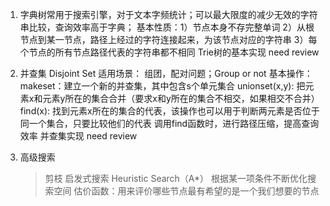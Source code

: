 1. 字典树常用于搜索引擎，对于文本字频统计；可以最大限度的减少无效的字符串比较，查询效率高于字典；
    基本性质：1）节点本身不存完整单词
                      2）从根节点到某一节点，路径上经过的字符连接起来，为该节点对应的字符串
                      3）每个节点的所有节点路径代表的字符串都不相同
  Trie树的基本实现 need review
  
2. 并查集 Disjoint Set
   适用场景： 组团，配对问题；Group or not
   基本操作：makeset：建立一个新的并查集，其中包含s个单元集合
                     unionset(x,y): 把元素x和元素y所在的集合合并（要求x和y所在的集合不相交，如果相交不合并）
                     find(x): 找到元素x所在的集合的代表，该操作也可以用于判断两元素是否位于同一个集合，只要比较他们的代表
                                 调用find函数时，进行路径压缩，提高查询效率
    并查集实现 need review
    
3. 高级搜索
   > 剪枝
   > 启发式搜索 Heuristic Search（A*）
      根据某一项条件不断优化搜索空间
      估价函数：用来评价哪些节点最有希望的是一个我们想要的节点
    
                                 
  
                  
   
